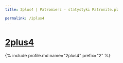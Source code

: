 ```yaml
---
title: 2plus4 | Patromierz - statystyki Patronite.pl

permalink: /2plus4
---
```


# [2plus4](https://patronite.pl/2plus4)

{% include profile.md name="2plus4" prefix="2" %}
